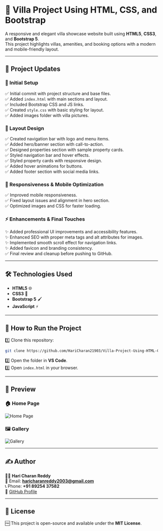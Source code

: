 # 🏡 Villa Project Using HTML, CSS, and Bootstrap

A responsive and elegant villa showcase website built using **HTML5**, **CSS3**, and **Bootstrap 5**.  
This project highlights villas, amenities, and booking options with a modern and mobile-friendly layout.  

---

## 📌 Project Updates

### 🔹 Initial Setup
✅ Initial commit with project structure and base files.<br>
✅ Added `index.html` with main sections and layout.<br>
✅ Included Bootstrap CSS and JS links.<br>
✅ Created `style.css` with basic styling for layout.<br>
✅ Added images folder with villa pictures.<br>

### 🎨 Layout Design
✅ Created navigation bar with logo and menu items.<br>
✅ Added hero/banner section with call-to-action.<br>
✅ Designed properties section with sample property cards.<br>
✅ Styled navigation bar and hover effects.<br>
✅ Styled property cards with responsive design.<br>
✅ Added hover animations for buttons.<br>
✅ Added footer section with social media links.<br>

### 📱 Responsiveness & Mobile Optimization
✅ Improved mobile responsiveness.<br>
✅ Fixed layout issues and alignment in hero section.<br>
✅ Optimized images and CSS for faster loading.<br>

### ⚡ Enhancements & Final Touches
✨ Added professional UI improvements and accessibility features.<br>
✨ Enhanced SEO with proper meta tags and alt attributes for images.<br>
✨ Implemented smooth scroll effect for navigation links.<br>
✨ Added favicon and branding consistency.<br>
✅ Final review and cleanup before pushing to GitHub.<br>

---

## 🛠️ Technologies Used
- **HTML5** 🌐  
- **CSS3** 🎨  
- **Bootstrap 5** 🖌️  
- **JavaScript** ⚡  

---

## 🚀 How to Run the Project
1️⃣ Clone this repository:  
```bash
git clone https://github.com/HariCharan21903/Villa-Project-Using-HTML-CSS-and-Bootstrap-.git
````

2️⃣ Open the folder in **VS Code**.<br>
3️⃣ Open `index.html` in your browser.<br>

---

## 📸 Preview

### 🏠 Home Page

![Home Page](images/homepage.png)

### 🖼️ Gallery

![Gallery](images/gallery.png)

---

## ✍️ Author

👨‍💻 **Hari Charan Reddy** <br>
📧 Email: **[haricharanreddy2003@gmail.com](mailto:haricharanreddy2003@gmail.com)** <br>
📞 Phone: **+91 89254 37582** <br>
🔗 [GitHub Profile](https://github.com/HariCharan21903) <br>

---

## 📜 License

🆓 This project is open-source and available under the **MIT License**.

